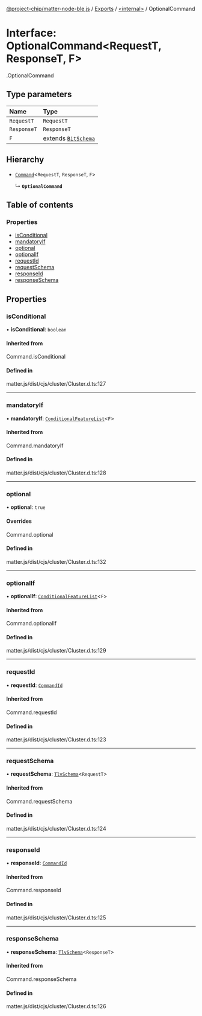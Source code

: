 [@project-chip/matter-node-ble.js](../README.md) / [Exports](../modules.md) / [<internal\>](../modules/internal_.md) / OptionalCommand

# Interface: OptionalCommand<RequestT, ResponseT, F\>

[<internal>](../modules/internal_.md).OptionalCommand

## Type parameters

| Name | Type |
| :------ | :------ |
| `RequestT` | `RequestT` |
| `ResponseT` | `ResponseT` |
| `F` | extends [`BitSchema`](../modules/internal_.md#bitschema) |

## Hierarchy

- [`Command`](../modules/internal_.md#command)<`RequestT`, `ResponseT`, `F`\>

  ↳ **`OptionalCommand`**

## Table of contents

### Properties

- [isConditional](internal_.OptionalCommand.md#isconditional)
- [mandatoryIf](internal_.OptionalCommand.md#mandatoryif)
- [optional](internal_.OptionalCommand.md#optional)
- [optionalIf](internal_.OptionalCommand.md#optionalif)
- [requestId](internal_.OptionalCommand.md#requestid)
- [requestSchema](internal_.OptionalCommand.md#requestschema)
- [responseId](internal_.OptionalCommand.md#responseid)
- [responseSchema](internal_.OptionalCommand.md#responseschema)

## Properties

### isConditional

• **isConditional**: `boolean`

#### Inherited from

Command.isConditional

#### Defined in

matter.js/dist/cjs/cluster/Cluster.d.ts:127

___

### mandatoryIf

• **mandatoryIf**: [`ConditionalFeatureList`](../modules/internal_.md#conditionalfeaturelist)<`F`\>

#### Inherited from

Command.mandatoryIf

#### Defined in

matter.js/dist/cjs/cluster/Cluster.d.ts:128

___

### optional

• **optional**: ``true``

#### Overrides

Command.optional

#### Defined in

matter.js/dist/cjs/cluster/Cluster.d.ts:132

___

### optionalIf

• **optionalIf**: [`ConditionalFeatureList`](../modules/internal_.md#conditionalfeaturelist)<`F`\>

#### Inherited from

Command.optionalIf

#### Defined in

matter.js/dist/cjs/cluster/Cluster.d.ts:129

___

### requestId

• **requestId**: [`CommandId`](../modules/internal_.md#commandid)

#### Inherited from

Command.requestId

#### Defined in

matter.js/dist/cjs/cluster/Cluster.d.ts:123

___

### requestSchema

• **requestSchema**: [`TlvSchema`](../classes/internal_.TlvSchema.md)<`RequestT`\>

#### Inherited from

Command.requestSchema

#### Defined in

matter.js/dist/cjs/cluster/Cluster.d.ts:124

___

### responseId

• **responseId**: [`CommandId`](../modules/internal_.md#commandid)

#### Inherited from

Command.responseId

#### Defined in

matter.js/dist/cjs/cluster/Cluster.d.ts:125

___

### responseSchema

• **responseSchema**: [`TlvSchema`](../classes/internal_.TlvSchema.md)<`ResponseT`\>

#### Inherited from

Command.responseSchema

#### Defined in

matter.js/dist/cjs/cluster/Cluster.d.ts:126
